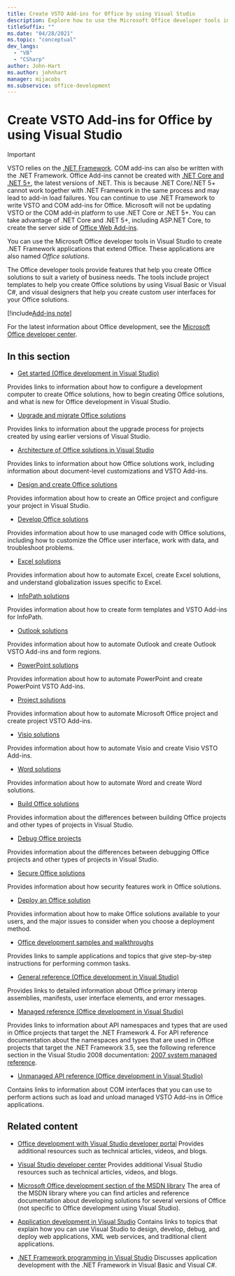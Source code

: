 ```yaml
---
title: Create VSTO Add-ins for Office by using Visual Studio
description: Explore how to use the Microsoft Office developer tools in Visual Studio to create .NET Framework applications that extend Office.
titleSuffix: ""
ms.date: "04/28/2021"
ms.topic: "conceptual"
dev_langs:
  - "VB"
  - "CSharp"
author: John-Hart
ms.author: johnhart
manager: mijacobs
ms.subservice: office-development
---
```

# Create VSTO Add-ins for Office by using Visual Studio

> [!IMPORTANT]
> VSTO relies on the [.NET Framework](/dotnet/framework/get-started/overview). COM add-ins can also be written with the .NET Framework. Office Add-ins cannot be created with [.NET Core and .NET 5+](/dotnet/core/dotnet-five), the latest versions of .NET. This is because .NET Core/.NET 5+ cannot work together with .NET Framework in the same process and may lead to add-in load failures. You can continue to use .NET Framework to write VSTO and COM add-ins for Office. Microsoft will not be updating VSTO or the COM add-in platform to use .NET Core or .NET 5+. You can take advantage of .NET Core and .NET 5+, including ASP.NET Core, to create the server side of [Office Web Add-ins](/office/dev/add-ins/overview/office-add-ins).

  You can use the Microsoft Office developer tools in Visual Studio to create .NET Framework applications that extend Office. These applications are also named *Office solutions*.

 The Office developer tools provide features that help you create Office solutions to suit a variety of business needs. The tools include project templates to help you create Office solutions by using Visual Basic or Visual C#, and visual designers that help you create custom user interfaces for your Office solutions.

[!include[Add-ins note](includes/addinsnote.md)]

 For the latest information about Office development, see the [Microsoft Office developer center](https://developer.microsoft.com/office/docs).

## In this section
- [Get started &#40;Office development in Visual Studio&#41;](getting-started-office-development-in-visual-studio.md)

 Provides links to information about how to configure a development computer to create Office solutions, how to begin creating Office solutions, and what is new for Office development in Visual Studio.

- [Upgrade and migrate Office solutions](upgrading-and-migrating-office-solutions.md)

 Provides links to information about the upgrade process for projects created by using earlier versions of Visual Studio.

- [Architecture of Office solutions in Visual Studio](architecture-of-office-solutions-in-visual-studio.md)

 Provides links to information about how Office solutions work, including information about document-level customizations and VSTO Add-ins.

- [Design and create Office solutions](designing-and-creating-office-solutions.md)

 Provides information about how to create an Office project and configure your project in Visual Studio.

- [Develop Office solutions](developing-office-solutions.md)

 Provides information about how to use managed code with Office solutions, including how to customize the Office user interface, work with data, and troubleshoot problems.

- [Excel solutions](excel-solutions.md)

 Provides information about how to automate Excel, create Excel solutions, and understand globalization issues specific to Excel.

- [InfoPath solutions](infopath-solutions.md)

 Provides information about how to create form templates and VSTO Add-ins for InfoPath.

- [Outlook solutions](outlook-solutions.md)

 Provides information about how to automate Outlook and create Outlook VSTO Add-ins and form regions.

- [PowerPoint solutions](powerpoint-solutions.md)

 Provides information about how to automate PowerPoint and create PowerPoint VSTO Add-ins.

- [Project solutions](project-solutions.md)

 Provides information about how to automate Microsoft Office project and create project VSTO Add-ins.

- [Visio solutions](visio-solutions.md)

 Provides information about how to automate Visio and create Visio VSTO Add-ins.

- [Word solutions](word-solutions.md)

 Provides information about how to automate Word and create Word solutions.

- [Build Office solutions](building-office-solutions.md)

 Provides information about the differences between building Office projects and other types of projects in Visual Studio.

- [Debug Office projects](debugging-office-projects.md)

 Provides information about the differences between debugging Office projects and other types of projects in Visual Studio.

- [Secure Office solutions](securing-office-solutions.md)

 Provides information about how security features work in Office solutions.

- [Deploy an Office solution](deploying-an-office-solution.md)

 Provides information about how to make Office solutions available to your users, and the major issues to consider when you choose a deployment method.

- [Office development samples and walkthroughs](office-development-samples-and-walkthroughs.md)

 Provides links to sample applications and topics that give step-by-step instructions for performing common tasks.

- [General reference &#40;Office development in Visual Studio&#41;](general-reference-office-development-in-visual-studio.md)

 Provides links to detailed information about Office primary interop assemblies, manifests, user interface elements, and error messages.

- [Managed reference &#40;Office development in Visual Studio&#41;](managed-reference-office-development-in-visual-studio.md)

 Provides links to information about API namespaces and types that are used in Office projects that target the .NET Framework 4. For API reference documentation about the namespaces and types that are used in Office projects that target the .NET Framework 3.5, see the following reference section in the Visual Studio 2008 documentation: [2007 system managed reference](managed-reference-office-development-in-visual-studio.md).

- [Unmanaged API reference &#40;Office development in Visual Studio&#41;](unmanaged-api-reference-office-development-in-visual-studio.md)

 Contains links to information about COM interfaces that you can use to perform actions such as load and unload managed VSTO Add-ins in Office applications.

## Related content
- [Office development with Visual Studio developer portal](https://developer.microsoft.com/office/docs)
 Provides additional resources such as technical articles, videos, and blogs.

- [Visual Studio developer center](https://visualstudio.microsoft.com/)
 Provides additional Visual Studio resources such as technical articles, videos, and blogs.

- [Microsoft Office development section of the MSDN library](/previous-versions/office/office-12/bb726434(v=office.12))
 The area of the MSDN library where you can find articles and reference documentation about developing solutions for several versions of Office (not specific to Office development using Visual Studio).

- [Application development in Visual Studio](/previous-versions/h8w79z10(v=vs.140))
 Contains links to topics that explain how you can use Visual Studio to design, develop, debug, and deploy web applications, XML web services, and traditional client applications.

- [.NET Framework programming in Visual Studio](/previous-versions/visualstudio/visual-studio-2010/k1s94fta(v=vs.100))
 Discusses application development with the .NET Framework in Visual Basic and Visual C#.
